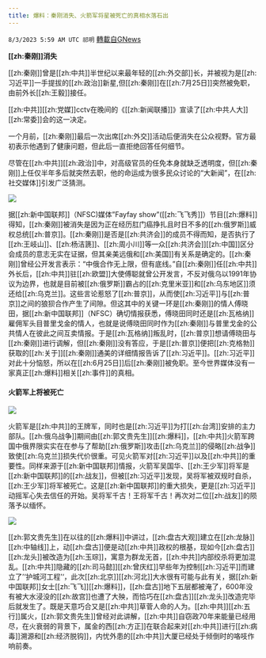 ```yaml
---
title: 爆料：秦刚消失、火箭军将星被死亡的真相水落石出
---
```

`8/3/2023 5:59 AM UTC 祁明` [轉載自GNews](https://gnews.org/articles/1515326)



**[[zh:秦刚]]消失**

  

[[zh:秦刚]]曾是[[zh:中共]]半世纪以来最年轻的[[zh:外交部]]长，并被视为是[[zh:习近平]]一手提拔的[[zh:政治]]新星,但[[zh:秦刚]]在[[zh:7月25日]]突然被免职，由前外长[[zh:王毅]]接任。

[[zh:中共]][[zh:党媒]]cctv在晚间的《[[zh:新闻联播]]》宣读了[[zh:中共人大]][[zh:常委]]会的这一决定。

一个月前，[[zh:秦刚]]最后一次出席[[zh:外交]]活动后便消失在公众视野。官方最初表示他遇到了健康问题，但此后一直拒绝回答任何细节。

尽管在[[zh:中共]][[zh:政治]]中，对高级官员的任免本身就缺乏透明度，但[[zh:秦刚]]上任仅半年多后就突然去职，他的命运成为很多民众讨论的“大新闻”，在[[zh:社交媒体]]引发广泛猜测。

![](https://cloudflare-ipfs.com/ipfs/QmdHnWVrdqp3NLnmYhxJyWQV2LKR7ZKSCfKhWottMaqd7R?filename=IMG_4848.jpg)


据[[zh:新中国联邦]]（NFSC)媒体”Fayfay show”([[zh:飞飞秀]]）节目[[zh:爆料]]得知，[[zh:秦刚]]被消失是因为正在经历肛门癌挣扎且时日不多的[[zh:俄罗斯]]威权总统[[zh:普京]]。[[zh:秦刚]]是否是[[zh:共济会]]的成员不得而知，是否执行了[[zh:王岐山]]、[[zh:杨洁篪]]、[[zh:周小川]]等一众[[zh:共济会]][[zh:中国]]区分会成员的意志无实在证据，但其亲美远俄和[[zh:美国]]有关系是确定的。[[zh:秦刚]]曾经公开发言表示：“中俄合作无上限，但有底线。”自[[zh:秦刚]]任[[zh:中共]]外长后，[[zh:中共]]驻[[zh:欧盟]]大使傅聪就曾公开发言，不反对俄乌以1991年协议为边界，也就是目前被[[zh:俄罗斯]]霸占的[[zh:克里米亚]]和[[zh:乌东地区]]须还给[[zh:乌克兰]]。这些言论惹怒了[[zh:普京]]，从而使[[zh:习近平]]与[[zh:普京]]之间的狼狈合作产生了间隙。但这其中的关键一环是[[zh:秦刚]]的情人傅晓田，据[[zh:新中国联邦]]（NFSC）确切情报获悉，傅晓田同时还是[[zh:瓦格纳]]雇佣军头目普里戈金的情人，也就是说傅晓田同时作为[[zh:秦刚]]与普里戈金的公共情人在彼此之间互卖情报。于是[[zh:瓦格纳]]叛乱时，[[zh:普京]]想请傅晓田与[[zh:秦刚]]进行调解，但[[zh:秦刚]]没有答应，于是[[zh:普京]]便把[[zh:克格勃]]获取的[[zh:关于]][[zh:秦刚]]通美的详细情报告诉了[[zh:习近平]]。[[zh:习近平]]对此十分恼怒，所以在[[zh:6月25日]]后[[zh:秦刚]]被免职。至今世界媒体没有一家真正[[zh:爆料]]相关[[zh:事件]]的真相。

  

  


#### **火箭军上将被死亡**

  
![](https://cloudflare-ipfs.com/ipfs/QmQtaw65MNaPabYes1mrVobuKSHJ2QiJRpyca233Kmf36E?filename=IMG_4849.jpg)


火箭军是[[zh:中共]]的王牌军，同时也是[[zh:习近平]]为打[[zh:台湾]]安排的主力部队。[[zh:俄乌战争]]期间由[[zh:郭文贵先生]][[zh:爆料]]，[[zh:中共]]火箭军跨国中俄界限实实在在参与了帮助[[zh:俄罗斯]]攻击[[zh:乌克兰]]的侵略[[zh:战争]]致使[[zh:乌克兰]]损失代价很重。可见火箭军对[[zh:习近平]]以及[[zh:中共]]的重要性。同样来源于[[zh:新中国联邦]]情报，火箭军吴国华、[[zh:王少军]]将军是[[zh:新中国联邦]]的[[zh:战友]]，但被[[zh:习近平]]发现，吴将军被双规时自杀，[[zh:王少军]]将军被死亡。这是[[zh:新中国联邦]]的重大损失，更是[[zh:习近平]]动摇军心失去信任的开始。吴将军千古！王将军千古！再次对二位[[zh:战友]]的陨落予以缅怀。

  
![](https://cloudflare-ipfs.com/ipfs/QmRwxHgZAoousQKKWKjzF9VGnbHCediepdWJTMjhZ8Mpju?filename=a4b0c8b4-38d1-48a2-b7cc-58284dcfb6a9_2.jpg)


[[zh:郭文贵先生]]在以往的[[zh:爆料]]中讲过，[[zh:盘古大观]]建立在[[zh:龙脉]][[zh:中轴线]]上，动[[zh:盘古]]便是动[[zh:中共]]政权的根基，现如今[[zh:盘古]][[zh:龙头]]被改造为[[zh:玉琮]]，寓意为群龙无首，[[zh:中共]]内部绞杀将更加混乱。[[zh:中共]]隐藏的[[zh:司马懿]][[zh:曾庆红]]早些年为控制[[zh:习近平]]而建立了’‘护城河工程’‘，此次[[zh:北京]][[zh:河北]]大水很有可能与此有关，据[[zh:新中国联邦]]女士[[zh:飞飞]][[zh:爆料]]，[[zh:盘古]]地下五层都被淹了，600年没有被大水浸没的[[zh:故宫]]也遭了大殃，而恰巧在[[zh:盘古]][[zh:龙头]]改造完毕后就发生了。既是天意巧合又是[[zh:中共]]草菅人命的人为。[[zh:中共]][[zh:五行]]属火，[[zh:郭文贵先生]]曾经对此讲解，[[zh:中共]]自窃政70年来能量已经用尽，在火衰弱的背景下，属金的西[[zh:方正]]在联合起来对[[zh:中共]]进行[[zh:病毒]]溯源和[[zh:经济脱钩]]，内忧外患的[[zh:中共]]大厦已经处于倾倒时的咯吱作响前奏。
